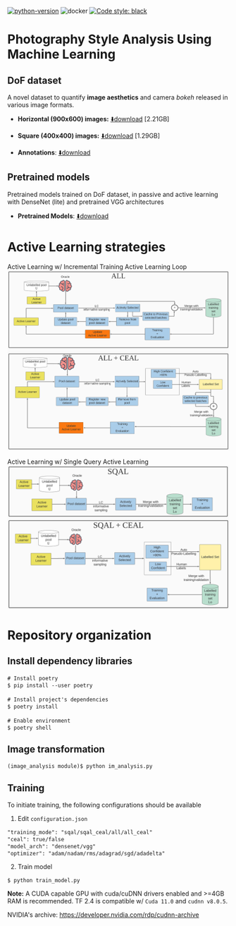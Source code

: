 [![python-version](https://img.shields.io/badge/python-v3.8-blue&?style=flat)](https://www.python.org/) 
![docker](https://shields.io/badge/tensorflow-2.4-simple?logo=tensorflow&style=flat)
[![Code style: black](https://img.shields.io/badge/code%20style-black-000000.svg)](https://github.com/psf/black)

# Photography Style Analysis Using Machine Learning

## DoF dataset

A novel dataset to quantify **image aesthetics** and camera *bokeh* released in various image formats.

- **Horizontal (900x600) images:** [⬇️download](https://drive.google.com/file/d/1zgNqZMDsziN0M3gCeXSHOkmP6wW_owsG/view?usp=sharing) [2.21GB]

- **Square (400x400) images:** [⬇️download](https://drive.google.com/file/d/1E6TqDAy9BBc0rP2WN92F8pUmA5x3LfQt/view?usp=sharing) [1.29GB]

- **Annotations**: [⬇️download](https://drive.google.com/drive/folders/1_R5zhWI-ZMQ7al_Pb7m8GXGyjjBI92Yf?usp=sharing)

## Pretrained models

Pretrained models trained on DoF dataset, in passive and active learning with DenseNet (lite) and pretrained VGG architectures

- **Pretrained Models**: [⬇️download](https://drive.google.com/drive/folders/1eEZiWqc_LJa12QMf9qKzKh8-vR0gAKM-?usp=sharing)


# Active Learning strategies

Active Learning w/ Incremental Training Active Learning Loop
![Active Learning Loop](/docs/active_learning_strategies/al_all_ceal.png)

Active Learning w/ Single Query Active Learning
![Active Learning Loop](/docs/active_learning_strategies/al_sqal_ceal.png)

# Repository organization

## Install dependency libraries

```
# Install poetry
$ pip install --user poetry

# Install project's dependencies
$ poetry install

# Enable environment
$ poetry shell
```

## Image transformation

```
(image_analysis module)$ python im_analysis.py
```

## Training

To initiate training, the following configurations should be available


1. Edit ``configuration.json``
```
"training_mode": "sqal/sqal_ceal/all/all_ceal"
"ceal": true/false
"model_arch": "densenet/vgg"
"optimizer": "adam/nadam/rms/adagrad/sgd/adadelta"
```
2. Train model
```
$ python train_model.py
```

**Note:** A CUDA capable GPU with cuda/cuDNN drivers enabled and >=4GB RAM is recommended. TF 2.4 is compatible w/  `Cuda 11.0` and `cudnn v8.0.5`.

NVIDIA's archive: <https://developer.nvidia.com/rdp/cudnn-archive>